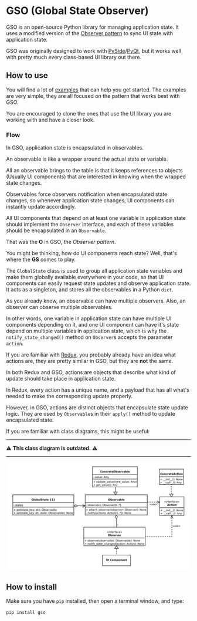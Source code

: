 # GSO (Global State Observer)

GSO is an open-source Python library for managing application state.
It uses a modified version of the [Observer pattern](https://en.wikipedia.org/wiki/Observer_pattern) 
to sync UI state with application state.

GSO was originally designed to work with [PySide](https://wiki.qt.io/Qt_for_Python)/[PyQt](https://riverbankcomputing.com/software/pyqt/),
but it works well with pretty much every class-based UI library out there.

## How to use

You will find a lot of [examples](https://github.com/youssef-attai/gso/tree/main/examples)
that can help you get started.
The examples are very simple, they are all focused on 
the pattern that works best with GSO.

You are encouraged to clone the ones that use the UI library you are working with
and have a closer look.

### Flow

In GSO, application state is encapsulated in observables.

An observable is like a wrapper around the actual state or variable.

All an observable brings to the table is that it keeps references to 
objects (Usually UI components) that are interested in knowing when 
the wrapped state changes.

Observables force observers notification when encapsulated state changes, 
so whenever application state changes, UI components can instantly update
accordingly.

All UI components that depend on at least one variable in
application state should implement the `Observer` interface,
and each of these variables should be encapsulated in
an `Observable`. 

That was the **O** in GSO, the _Observer pattern_.

You might be thinking, how do UI components reach
state? Well, that's where the **GS** comes to play.

The `GlobalState` class is used to group all application state variables
and make them globally available everywhere in your code, 
so that UI components can easily request state updates
and observe application state. It acts as a singleton, and stores
all the observables in a Python `dict`.

As you already know, an observable can have multiple observers.
Also, an observer can observe multiple observables.

In other words, one variable in application state
can have multiple UI components depending on it,
and one UI component can have it's state depend on multiple
variables in application state, which is why
the `notify_state_changed()` method on `Observer`s
accepts the parameter `action`.

If you are familiar with [Redux](https://redux.js.org/), you probably
already have an idea what actions are, they are pretty similar in GSO,
but they are **not** the same.

In both Redux and GSO, actions are objects that describe what kind of update 
should take place in application state.

In Redux, every action has a unique name, and a payload that
has all what's needed to make the corresponding update properly.

However, in GSO, actions are distinct objects that encapsulate
state update logic. They are used by `Observable`s in their `apply()`
method to update encapsulated state.

If you are familiar with class diagrams, this might be useful: 

****
⚠ **This class diagram is outdated.** ⚠
****

![GSO Class Diagram](./gso-class-diagram.svg)

## How to install

Make sure you have `pip` installed, then open a terminal window, and type:
```
pip install gso
```
